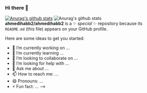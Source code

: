 ### Hi there 👋
[![Anurag's github stats](https://github-readme-stats.vercel.app/api?username=ahmedihabb2)](https://github.com/anuraghazra/github-readme-stats)
![Anurag's github stats](https://github-readme-stats.vercel.app/api?username=ahmedihabb2&show_icons=true&theme=radical)
**ahmedihabb2/ahmedihabb2** is a ✨ _special_ ✨ repository because its `README.md` (this file) appears on your GitHub profile.

Here are some ideas to get you started:

- 🔭 I’m currently working on ...
- 🌱 I’m currently learning ...
- 👯 I’m looking to collaborate on ...
- 🤔 I’m looking for help with ...
- 💬 Ask me about ...
- 📫 How to reach me: ...
- 😄 Pronouns: ...
- ⚡ Fun fact: ...
-->
